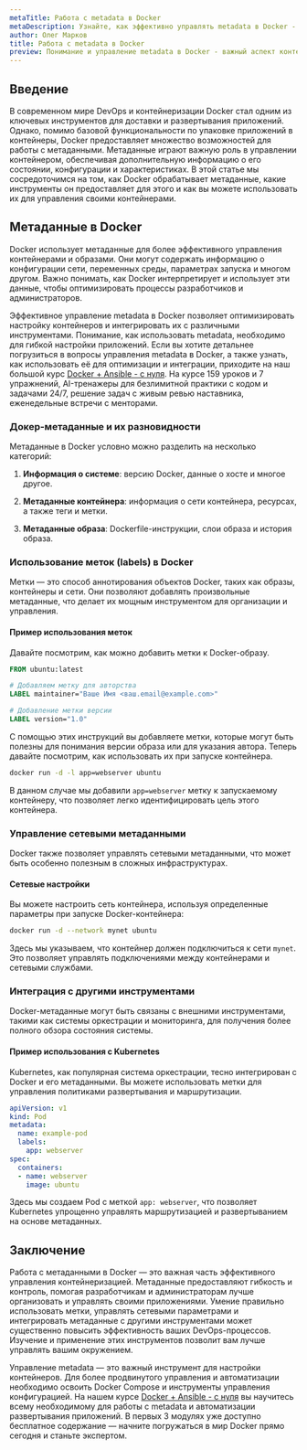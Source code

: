 ```yaml
---
metaTitle: Работа с metadata в Docker
metaDescription: Узнайте, как эффективно управлять metadata в Docker - от настройки контейнеров до оптимизации и интеграции с различными инструментами
author: Олег Марков
title: Работа с metadata в Docker
preview: Понимание и управление metadata в Docker - важный аспект контейнеризации. Изучите основные возможности и методы работы с метаданными в этой статье
---
```


## Введение

В современном мире DevOps и контейнеризации Docker стал одним из ключевых инструментов для доставки и развертывания приложений. Однако, помимо базовой функциональности по упаковке приложений в контейнеры, Docker предоставляет множество возможностей для работы с метаданными. Метаданные играют важную роль в управлении контейнером, обеспечивая дополнительную информацию о его состоянии, конфигурации и характеристиках. В этой статье мы сосредоточимся на том, как Docker обрабатывает метаданные, какие инструменты он предоставляет для этого и как вы можете использовать их для управления своими контейнерами.

## Метаданные в Docker

Docker использует метаданные для более эффективного управления контейнерами и образами. Они могут содержать информацию о конфигурации сети, переменных среды, параметрах запуска и многом другом. Важно понимать, как Docker интерпретирует и использует эти данные, чтобы оптимизировать процессы разработчиков и администраторов.

Эффективное управление metadata в Docker позволяет оптимизировать настройку контейнеров и интегрировать их с различными инструментами.  Понимание, как использовать metadata, необходимо для гибкой настройки приложений.  Если вы хотите детальнее погрузиться в вопросы управления metadata в Docker, а также узнать, как использовать её для оптимизации и интеграции, приходите на наш большой курс [Docker + Ansible - с нуля](https://purpleschool.ru/course/docker?utm_source=knowledgebase&utm_medium=text&utm_campaign=Rabota_s_metadata_v_Docker). На курсе 159 уроков и 7 упражнений, AI-тренажеры для безлимитной практики с кодом и задачами 24/7, решение задач с живым ревью наставника, еженедельные встречи с менторами.

### Докер-метаданные и их разновидности

Метаданные в Docker условно можно разделить на несколько категорий:

1. **Информация о системе**: версию Docker, данные о хосте и многое другое.
   
2. **Метаданные контейнера**: информация о сети контейнера, ресурсах, а также теги и метки.

3. **Метаданные образа**: Dockerfile-инструкции, слои образа и история образа.

### Использование меток (labels) в Docker

Метки — это способ аннотирования объектов Docker, таких как образы, контейнеры и сети. Они позволяют добавлять произвольные метаданные, что делает их мощным инструментом для организации и управления.

#### Пример использования меток

Давайте посмотрим, как можно добавить метки к Docker-образу.

```dockerfile
FROM ubuntu:latest

# Добавляем метку для авторства
LABEL maintainer="Ваше Имя <ваш.email@example.com>"

# Добавление метки версии
LABEL version="1.0"
```

С помощью этих инструкций вы добавляете метки, которые могут быть полезны для понимания версии образа или для указания автора. Теперь давайте посмотрим, как использовать их при запуске контейнера.

```bash
docker run -d -l app=webserver ubuntu
```

В данном случае мы добавили `app=webserver` метку к запускаемому контейнеру, что позволяет легко идентифицировать цель этого контейнера.

### Управление сетевыми метаданными

Docker также позволяет управлять сетевыми метаданными, что может быть особенно полезным в сложных инфраструктурах.

#### Сетевые настройки

Вы можете настроить сеть контейнера, используя определенные параметры при запуске Docker-контейнера:

```bash
docker run -d --network mynet ubuntu
```

Здесь мы указываем, что контейнер должен подключиться к сети `mynet`. Это позволяет управлять подключениями между контейнерами и сетевыми службами.

### Интеграция с другими инструментами

Docker-метаданные могут быть связаны с внешними инструментами, такими как системы оркестрации и мониторинга, для получения более полного обзора состояния системы.

#### Пример использования с Kubernetes

Kubernetes, как популярная система оркестрации, тесно интегрирован с Docker и его метаданными. Вы можете использовать метки для управления политиками развертывания и маршрутизации.

```yaml
apiVersion: v1
kind: Pod
metadata:
  name: example-pod
  labels:
    app: webserver
spec:
  containers:
  - name: webserver
    image: ubuntu
```

Здесь мы создаем Pod с меткой `app: webserver`, что позволяет Kubernetes упрощенно управлять маршрутизацией и развертыванием на основе метаданных.

## Заключение

Работа с метаданными в Docker — это важная часть эффективного управления контейнеризацией. Метаданные предоставляют гибкость и контроль, помогая разработчикам и администраторам лучше организовать и управлять своими приложениями. Умение правильно использовать метки, управлять сетевыми параметрами и интегрировать метаданные с другими инструментами может существенно повысить эффективность ваших DevOps-процессов. Изучение и применение этих инструментов позволит вам лучше управлять вашим окружением.

Управление metadata — это важный инструмент для настройки контейнеров. Для более продвинутого управления и автоматизации необходимо освоить Docker Compose и инструменты управления конфигурацией. На нашем курсе [Docker + Ansible - с нуля](https://purpleschool.ru/course/docker?utm_source=knowledgebase&utm_medium=text&utm_campaign=Rabota_s_metadata_v_Docker) вы научитесь всему необходимому для работы с metadata и автоматизации развертывания приложений. В первых 3 модулях уже доступно бесплатное содержание — начните погружаться в мир Docker прямо сегодня и станьте экспертом.
